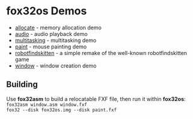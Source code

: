 # fox32os Demos

 - [allocate](allocate) - memory allocation demo
 - [audio](audio) - audio playback demo
 - [multitasking](multitasking) - multitasking demo
 - [paint](paint) - mouse painting demo
 - [robotfindskitten](robotfindskitten) - a simple remake of the well-known robotfindskitten game
 - [window](window) - window creation demo

## Building

Use **fox32asm** to build a relocatable FXF file, then run it within **fox32os**:  
`fox32asm window.asm window.fxf`  
`fox32 --disk fox32os.img --disk paint.fxf`
